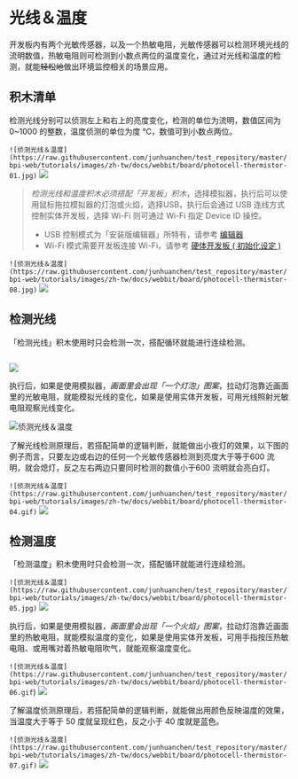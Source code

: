 # 光线＆温度

开发板内有两个光敏传感器，以及一个热敏电阻，光敏传感器可以检测环境光线的流明数值，热敏电阻则可检测到小数点两位的温度变化，通过对光线和温度的检测，就能~~轻松地~~做出环境监控相关的场景应用。

## 积木清单

检测光线分别可以侦测左上和右上的亮度变化，检测的单位为流明，数值区间为 0~1000 的整数，温度侦测的单位为度 ℃，数值可到小数点两位。

```![侦测光线＆温度](https://raw.githubusercontent.com/junhuanchen/test_repository/master/bpi-web/tutorials/images/zh-tw/docs/webbit/board/photocell-thermistor-01.jpg)```
![](https://codimd.s3.shivering-isles.com/demo/uploads/upload_67a10398c136bfeed9a746d768e4f45a.png)


> *检测光线和温度积木必须搭配「开发板」积木*，选择模拟器，执行后可以使用鼠标拖拉模拟器的灯泡或火焰，选择USB，执行后会通过 USB 连线方式控制实体开发板，选择 Wi-Fi 则可通过 Wi-Fi 指定 Device ID 操控。
> - USB 控制模式为「安装版编辑器」所特有，请参考 [编辑器](../index.html#software)
> - Wi-Fi 模式需要开发板连接 Wi-Fi，请参考 [硬体开发板 ( 初始化设定 )](../info/setup.html)

```![侦测光线＆温度](https://raw.githubusercontent.com/junhuanchen/test_repository/master/bpi-web/tutorials/images/zh-tw/docs/webbit/board/photocell-thermistor-08.jpg)```
![](https://codimd.s3.shivering-isles.com/demo/uploads/upload_1715ac062f8e311ec52e5f0138674042.png)



## 检测光线

「检测光线」积木使用时只会检测一次，搭配循环就能进行连续检测。

```![](https://codimd.s3.shivering-isles.com/demo/uploads/upload_9586c259e986161dc0f90e80ba0b5822.gif)
```
![](https://codimd.s3.shivering-isles.com/demo/uploads/upload_0be0e23afc298517fc1d3c103908efa5.png)


执行后，如果是使用模拟器，*画面里会出现「一个灯泡」图案*，拉动灯泡靠近画面里的光敏电阻，就能模拟光线的变化，如果是使用实体开发板，可用光线照射光敏电阻观察光线变化。

![侦测光线＆温度](https://raw.githubusercontent.com/junhuanchen/test_repository/master/bpi-web/tutorials/images/zh-tw/docs/webbit/board/photocell-thermistor-03.gif)


了解光线检测原理后，若搭配简单的逻辑判断，就能做出小夜灯的效果，以下图的例子而言，只要左边或右边的任何一个光敏传感器检测到亮度大于等于600 流明，就会熄灯，反之左右两边只要同时检测的数值小于600 流明就会亮白灯。

```![侦测光线＆温度](https://raw.githubusercontent.com/junhuanchen/test_repository/master/bpi-web/tutorials/images/zh-tw/docs/webbit/board/photocell-thermistor-04.gif)```
![](https://codimd.s3.shivering-isles.com/demo/uploads/upload_d0f3308a6f71417b07c312d0429679f1.gif)


## 检测温度

「检测温度」积木使用时只会检测一次，搭配循环就能进行连续检测。

```![侦测光线＆温度](https://raw.githubusercontent.com/junhuanchen/test_repository/master/bpi-web/tutorials/images/zh-tw/docs/webbit/board/photocell-thermistor-05.jpg)```
![](https://codimd.s3.shivering-isles.com/demo/uploads/upload_d198ba23a25ac94a4765d49bcffad040.png)


执行后，如果是使用模拟器，*画面里会出现「一个火焰」图案*，拉动灯泡靠近画面里的热敏电阻，就能模拟温度的变化，如果是使用实体开发板，可用手指按压热敏电阻、或用嘴对着热敏电阻吹气，就能观察温度变化。

```![侦测光线＆温度](https://raw.githubusercontent.com/junhuanchen/test_repository/master/bpi-web/tutorials/images/zh-tw/docs/webbit/board/photocell-thermistor-06.gif```)
![](https://codimd.s3.shivering-isles.com/demo/uploads/upload_dfdc520d3406cdfc8e0a8f0a5047b29b.gif)


了解温度侦测原理后，若搭配简单的逻辑判断，就能做出用颜色反映温度的效果，当温度大于等于 50 度就呈现红色，反之小于 40 度就是蓝色。

```![侦测光线＆温度](https://raw.githubusercontent.com/junhuanchen/test_repository/master/bpi-web/tutorials/images/zh-tw/docs/webbit/board/photocell-thermistor-07.gif)```
![](https://codimd.s3.shivering-isles.com/demo/uploads/upload_08ab033663e27f5b4224f9244860c3d3.gif)
